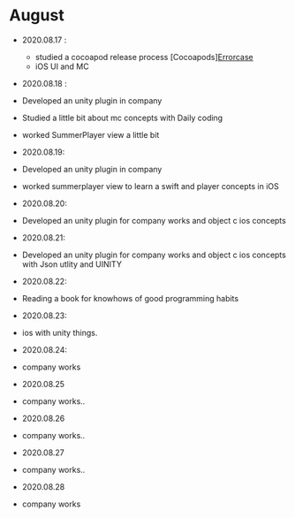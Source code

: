 
# August

- 2020.08.17 :  
    - studied a cocoapod release process [Cocoapods][Errorcase](https://github.com/superbderrick/TIL/blob/master/Cocoapods/cocoapoderrorcase.md)
    - iOS UI and MC  


- 2020.08.18 : 
- Developed an unity plugin in company 
- Studied a little bit about mc concepts with Daily coding
- worked SummerPlayer view a little bit

- 2020.08.19:
- Developed an unity plugin in company
- worked summerplayer view to learn a swift and player concepts in iOS

- 2020.08.20:
- Developed an unity plugin for company works and object c ios concepts 

- 2020.08.21:
- Developed an unity plugin for company works and object c ios concepts with Json utlity and UINITY

- 2020.08.22:
- Reading a book for knowhows of good programming habits 

- 2020.08.23:
- ios with unity things.

- 2020.08.24:
- company works 

- 2020.08.25
 - company works..

- 2020.08.26
 - company works..
 
 - 2020.08.27
 - company works..

- 2020.08.28
- company works
